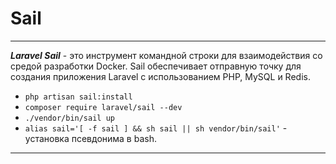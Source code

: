 # Sail
***
_**Laravel Sail**_ - это инструмент командной строки для взаимодействия со средой разработки Docker. Sail обеспечивает отправную точку для создания приложения Laravel с использованием PHP, MySQL и Redis. 
- `php artisan sail:install`
- `composer require laravel/sail --dev`
- `./vendor/bin/sail up`
- `alias sail='[ -f sail ] && sh sail || sh vendor/bin/sail'` - установка псевдонима в bash.
***
